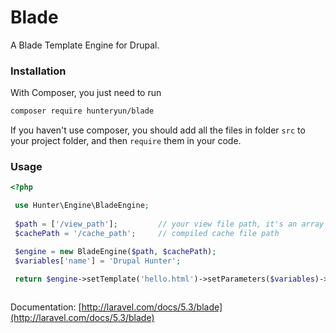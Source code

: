 # Blade
A Blade Template Engine for Drupal.
### Installation

With Composer, you just need to run

``` sh
composer require hunteryun/blade
```

If you haven't use composer, you should add all the files in folder `src` to your project folder,
and then `require` them in your code.


### Usage

```php
<?php

 use Hunter\Engine\BladeEngine;
 
 $path = ['/view_path'];         // your view file path, it's an array
 $cachePath = '/cache_path';     // compiled cache file path

 $engine = new BladeEngine($path, $cachePath);
 $variables['name'] = 'Drupal Hunter';

 return $engine->setTemplate('hello.html')->setParameters($variables)->render('hello.html', $variables);
 
```

Documentation: [http://laravel.com/docs/5.3/blade](http://laravel.com/docs/5.3/blade)
